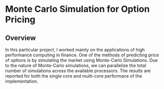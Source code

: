 # Monte Carlo Simulation for Option Pricing 
## Overview
In this particular project, I worked mainly on the applications of high performance computing in finance. One of the methods of predicting price of options is by simulating the market using Monte-Carlo Simulations. Due to the nature of Monte-Carlo simulations, we can parallelize the total number of simulations across the available processors. The results are reported for both the single core and multi-core performace of the implementation. 

